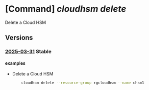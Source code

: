 # [Command] _cloudhsm delete_

Delete a Cloud HSM

## Versions

### [2025-03-31](/Resources/mgmt-plane/L3N1YnNjcmlwdGlvbnMve30vcmVzb3VyY2Vncm91cHMve30vcHJvdmlkZXJzL21pY3Jvc29mdC5oYXJkd2FyZXNlY3VyaXR5bW9kdWxlcy9jbG91ZGhzbWNsdXN0ZXJzL3t9/2025-03-31.xml) **Stable**

<!-- mgmt-plane /subscriptions/{}/resourcegroups/{}/providers/microsoft.hardwaresecuritymodules/cloudhsmclusters/{} 2025-03-31 -->

#### examples

- Delete a Cloud HSM
    ```bash
        cloudhsm delete --resource-group rgcloudhsm --name chsm1
    ```
